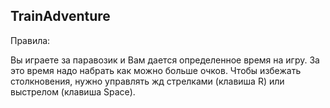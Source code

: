 ## TrainAdventure

Правила:

  Вы играете за паравозик и Вам дается определенное время на игру. За это время надо набрать как можно больше очков.
  Чтобы избежать столкновения, нужно управлять жд стрелками (клавиша R) или выстрелом (клавиша Space).
